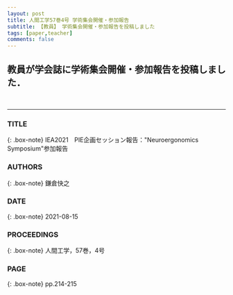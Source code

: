 ```yaml
---
layout: post
title: 人間工学57巻4号 学術集会開催・参加報告
subtitle: 【教員】 学術集会開催・参加報告を投稿しました
tags: [paper,teacher]
comments: false
---
```

## 教員が学会誌に学術集会開催・参加報告を投稿しました．
<br>
<hr>

### TITLE

{: .box-note}
IEA2021　PIE企画セッション報告："Neuroergonomics Symposium"参加報告

### AUTHORS

{: .box-note}
鎌倉快之

### DATE

{: .box-note}
2021-08-15


### PROCEEDINGS

{: .box-note}
人間工学，57巻，4号

### PAGE

{: .box-note}
pp.214-215
